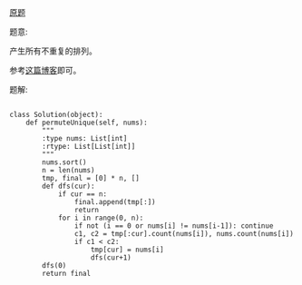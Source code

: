 [原题](https://leetcode.com/problems/permutations-i)

题意:

产生所有不重复的排列。

参考[这篇博客](http://blog.csdn.net/zlqdhrdhrdhr/article/details/51139929)即可。


题解:
```

class Solution(object):
    def permuteUnique(self, nums):
        """
        :type nums: List[int]
        :rtype: List[List[int]]
        """
        nums.sort()
        n = len(nums)
        tmp, final = [0] * n, []
        def dfs(cur):
            if cur == n:
                final.append(tmp[:])
                return
            for i in range(0, n):
                if not (i == 0 or nums[i] != nums[i-1]): continue
                c1, c2 = tmp[:cur].count(nums[i]), nums.count(nums[i])
                if c1 < c2:
                    tmp[cur] = nums[i]
                    dfs(cur+1)
        dfs(0)
        return final
```
  
                
                
